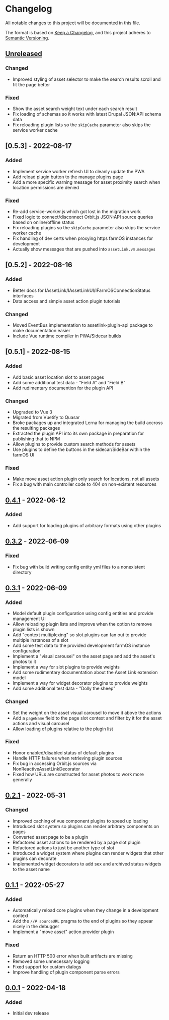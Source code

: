 # Changelog

All notable changes to this project will be documented in this file.

The format is based on [Keep a Changelog](https://keepachangelog.com/en/1.0.0/),
and this project adheres to [Semantic Versioning](https://semver.org/spec/v2.0.0.html).

## [Unreleased]

### Changed

- Improved styling of asset selector to make the search results scroll and fit the page better

### Fixed

- Show the asset search weight text under each search result
- Fix loading of schemas so it works with latest Drupal JSON:API schema data
- Fix reloading plugin lists so the `skipCache` parameter also skips the service worker cache

## [0.5.3] - 2022-08-17

### Added

- Implement service worker refresh UI to cleanly update the PWA
- Add reload plugin button to the manage plugins page
- Add a more specific warning message for asset proximity search when location permissions are denied

### Fixed

- Re-add service-worker.js which got lost in the migration work
- Fixed logic to connect/disconnect Orbit.js JSON:API source queries based on online/offline status
- Fix reloading plugins so the `skipCache` parameter also skips the service worker cache
- Fix handling of dev certs when proxying https farmOS instances for development
- Actually show messages that are pushed into `assetLink.vm.messages`

## [0.5.2] - 2022-08-16

### Added

- Better docs for IAssetLink/IAssetLinkUI/IFarmOSConnectionStatus interfaces
- Data access and simple asset action plugin tutorials

### Changed

- Moved EventBus implementation to assetlink-plugin-api package to make documentation easier
- Include Vue runtime compiler in PWA/Sidecar builds

## [0.5.1] - 2022-08-15

### Added

- Add basic asset location slot to asset pages
- Add some additional test data - "Field A" and "Field B"
- Add rudimentary documention for the plugin API

### Changed

- Upgraded to Vue 3
- Migrated from Vuetify to Quasar
- Broke packages up and integrated Lerna for managing the build accross the resulting packages
- Extracted the plugin API into its own package in preparation for publishing that to NPM
- Allow plugins to provide custom search methods for assets
- Use plugins to define the buttons in the sidecar/SideBar within the farmOS UI

### Fixed

- Make move asset action plugin only search for locations, not all assets
- Fix a bug with main controller code to 404 on non-existent resources

## [0.4.1] - 2022-06-12

### Added

- Add support for loading plugins of arbitrary formats using other plugins

## [0.3.2] - 2022-06-09

### Fixed

- Fix bug with build writing config entity yml files to a nonexistent directory

## [0.3.1] - 2022-06-09

### Added

- Model default plugin configuration using config entities and provide management UI
- Allow reloading plugin lists and improve when the option to remove plugin lists is shown
- Add "context multiplexing" so slot plugins can fan out to provide multiple instances of a slot
- Add some test data to the provided development farmOS instance configuration
- Implement a "visual carousel" on the asset page and add the asset's photos to it
- Implement a way for slot plugins to provide weights
- Add some rudimentary documentation about the Asset Link extension model
- Implement a way for widget decorator plugins to provide weights
- Add some additional test data - "Dolly the sheep"

### Changed

- Set the weight on the asset visual carousel to move it above the actions
- Add a `pageName` field to the page slot context and filter by it for the asset actions and visual carousel
- Allow loading of plugins relative to the plugin list

### Fixed

- Honor enabled/disabled status of default plugins
- Handle HTTP failures when retrieving plugin sources
- Fix bug in accessing Orbit.js sources via NonReactiveAssetLinkDecorator
- Fixed how URLs are constructed for asset photos to work more generally

## [0.2.1] - 2022-05-31

### Changed

- Improved caching of vue component plugins to speed up loading
- Introduced slot system so plugins can render arbitrary components on pages
- Converted asset page to be a plugin
- Refactored asset actions to be rendered by a page slot plugin
- Refactored actions to just be another type of slot
- Introduced a widget system where plugins can render widgets that other plugins can decorate
- Implemented widget decorators to add sex and archived status widgets to the asset name

## [0.1.1] - 2022-05-27

### Added

- Automatically reload core plugins when they change in a development context
- Add the `//# sourceURL` pragma to the end of plugins so they appear nicely in the debugger
- Implement a "move asset" action provider plugin

### Fixed

- Return an HTTP 500 error when built artifacts are missing
- Removed some unnecessary logging
- Fixed support for custom dialogs
- Improve handling of plugin component parse errors

## [0.0.1] - 2022-04-18

### Added

- Initial dev release

[unreleased]: https://github.com/symbioquine/farmOS_asset_link/compare/unbuilt-v0.4.1...HEAD
[0.4.1]: https://github.com/symbioquine/farmOS_asset_link/compare/unbuilt-v0.3.2...unbuilt-v0.4.1
[0.3.2]: https://github.com/symbioquine/farmOS_asset_link/compare/unbuilt-v0.3.1...unbuilt-v0.3.2
[0.3.1]: https://github.com/symbioquine/farmOS_asset_link/compare/unbuilt-v0.2.1...unbuilt-v0.3.1
[0.2.1]: https://github.com/symbioquine/farmOS_asset_link/compare/unbuilt-v0.1.1...unbuilt-v0.2.1
[0.1.1]: https://github.com/symbioquine/farmOS_asset_link/compare/unbuilt-v0.0.1...unbuilt-v0.1.1
[0.0.1]: https://github.com/symbioquine/farmOS_asset_link/releases/tag/unbuilt-v0.0.1
